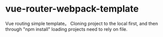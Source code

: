 # vue-router-webpack-template
Vue routing simple template。
Cloning project to the local first, and then through "npm install" loading projects need to rely on file.